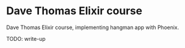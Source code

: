 # Dave Thomas Elixir course
Dave Thomas Elixir course, implementing hangman app with Phoenix.

TODO: write-up
